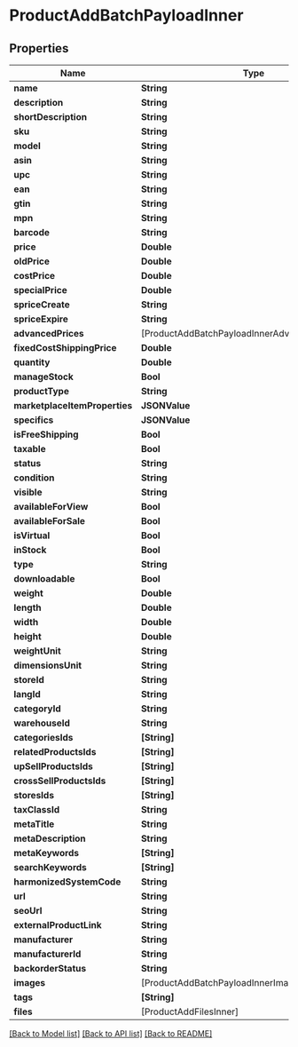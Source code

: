 # ProductAddBatchPayloadInner

## Properties
Name | Type | Description | Notes
------------ | ------------- | ------------- | -------------
**name** | **String** |  | [optional] 
**description** | **String** |  | [optional] 
**shortDescription** | **String** |  | [optional] 
**sku** | **String** |  | [optional] 
**model** | **String** |  | [optional] 
**asin** | **String** |  | [optional] 
**upc** | **String** |  | [optional] 
**ean** | **String** |  | [optional] 
**gtin** | **String** |  | [optional] 
**mpn** | **String** |  | [optional] 
**barcode** | **String** |  | [optional] 
**price** | **Double** |  | [optional] 
**oldPrice** | **Double** |  | [optional] 
**costPrice** | **Double** |  | [optional] 
**specialPrice** | **Double** |  | [optional] 
**spriceCreate** | **String** |  | [optional] 
**spriceExpire** | **String** |  | [optional] 
**advancedPrices** | [ProductAddBatchPayloadInnerAdvancedPricesInner] |  | [optional] 
**fixedCostShippingPrice** | **Double** |  | [optional] 
**quantity** | **Double** |  | [optional] 
**manageStock** | **Bool** |  | [optional] 
**productType** | **String** |  | [optional] 
**marketplaceItemProperties** | **JSONValue** |  | [optional] 
**specifics** | **JSONValue** |  | [optional] 
**isFreeShipping** | **Bool** |  | [optional] 
**taxable** | **Bool** |  | [optional] 
**status** | **String** |  | [optional] 
**condition** | **String** |  | [optional] 
**visible** | **String** |  | [optional] 
**availableForView** | **Bool** |  | [optional] 
**availableForSale** | **Bool** |  | [optional] 
**isVirtual** | **Bool** |  | [optional] 
**inStock** | **Bool** |  | [optional] 
**type** | **String** |  | [optional] 
**downloadable** | **Bool** |  | [optional] 
**weight** | **Double** |  | [optional] 
**length** | **Double** |  | [optional] 
**width** | **Double** |  | [optional] 
**height** | **Double** |  | [optional] 
**weightUnit** | **String** |  | [optional] 
**dimensionsUnit** | **String** |  | [optional] 
**storeId** | **String** |  | [optional] 
**langId** | **String** |  | [optional] 
**categoryId** | **String** |  | [optional] 
**warehouseId** | **String** |  | [optional] 
**categoriesIds** | **[String]** |  | [optional] 
**relatedProductsIds** | **[String]** |  | [optional] 
**upSellProductsIds** | **[String]** |  | [optional] 
**crossSellProductsIds** | **[String]** |  | [optional] 
**storesIds** | **[String]** |  | [optional] 
**taxClassId** | **String** |  | [optional] 
**metaTitle** | **String** |  | [optional] 
**metaDescription** | **String** |  | [optional] 
**metaKeywords** | **[String]** |  | [optional] 
**searchKeywords** | **[String]** |  | [optional] 
**harmonizedSystemCode** | **String** |  | [optional] 
**url** | **String** |  | [optional] 
**seoUrl** | **String** |  | [optional] 
**externalProductLink** | **String** |  | [optional] 
**manufacturer** | **String** |  | [optional] 
**manufacturerId** | **String** |  | [optional] 
**backorderStatus** | **String** |  | [optional] 
**images** | [ProductAddBatchPayloadInnerImagesInner] |  | [optional] 
**tags** | **[String]** |  | [optional] 
**files** | [ProductAddFilesInner] |  | [optional] 

[[Back to Model list]](../README.md#documentation-for-models) [[Back to API list]](../README.md#documentation-for-api-endpoints) [[Back to README]](../README.md)


